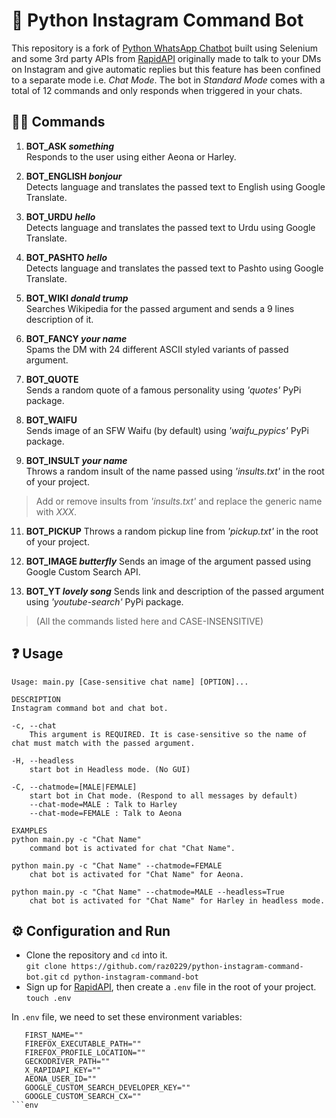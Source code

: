 ﻿# 🤖 Python Instagram Command Bot
This repository is a fork of [Python WhatsApp Chatbot](https://github.com/raz0229/python-whatsapp-chatbot) built using Selenium and some 3rd party APIs from [RapidAPI](https://rapidapi.com) originally made to talk to your DMs on Instagram and give automatic replies but this feature has been confined to a separate mode i.e. *Chat Mode*.
The bot in *Standard Mode* comes with a total of 12 commands and only responds when triggered in your chats.

## 🦇🤖 Commands

 1. **BOT_ASK _something_** \
	 Responds to the user using either Aeona or Harley.
	 
 2. **BOT_ENGLISH _bonjour_** \
 Detects language and translates the passed text to English using Google Translate.
 3. **BOT_URDU _hello_** \
 Detects language and translates the passed text to Urdu using Google Translate. 
 4. **BOT_PASHTO _hello_** \
 Detects language and translates the passed text to Pashto using Google Translate.
 5. **BOT_WIKI _donald trump_** \
 Searches Wikipedia for the passed argument and sends a 9 lines description of it.
 6. **BOT_FANCY _your name_** \
 Spams the DM with 24 different ASCII styled variants of passed argument.
 7. **BOT_QUOTE** \
 Sends a random quote of a famous personality using _'quotes'_ PyPi package.
 8. **BOT_WAIFU** \
 Sends image of an SFW Waifu (by default) using _'waifu_pypics'_ PyPi package.
 9. **BOT_INSULT _your name_** \
 Throws a random insult of the name passed using _'insults.txt'_ in the root of your project.
 

> Add or remove insults from _'insults.txt'_ and replace the generic name with _XXX_.

 11. **BOT_PICKUP**
 Throws a random pickup line from _'pickup.txt'_ in the root of your project.
 12. **BOT_IMAGE _butterfly_**
 Sends an image of the argument passed using Google Custom Search API.
 
 13. **BOT_YT _lovely song_**
 Sends link and description of the passed argument using _'youtube-search'_ PyPi package. 
 
 

> (All the commands listed here and CASE-INSENSITIVE) 

## ❓ Usage

    Usage: main.py [Case-sensitive chat name] [OPTION]...

	DESCRIPTION
    Instagram command bot and chat bot. 
    
    -c, --chat
        This argument is REQUIRED. It is case-sensitive so the name of chat must match with the passed argument.

    -H, --headless 
        start bot in Headless mode. (No GUI)

    -C, --chatmode=[MALE|FEMALE]
        start bot in Chat mode. (Respond to all messages by default)
        --chat-mode=MALE : Talk to Harley
        --chat-mode=FEMALE : Talk to Aeona

	EXAMPLES
    python main.py -c "Chat Name"
        command bot is activated for chat "Chat Name".

    python main.py -c "Chat Name" --chatmode=FEMALE
        chat bot is activated for "Chat Name" for Aeona.

    python main.py -c "Chat Name" --chatmode=MALE --headless=True
        chat bot is activated for "Chat Name" for Harley in headless mode.


## ⚙️ Configuration and Run

 - Clone the repository and `cd` into it. \
 `git clone https://github.com/raz0229/python-instagram-command-bot.git`
  `cd python-instagram-command-bot`
 - Sign up for [RapidAPI](https://rapidapi.com), then create a `.env` file in the root of your project.
 `touch .env`
 
 In `.env` file, we need to set these environment variables:
 ```
    FIRST_NAME=""
	FIREFOX_EXECUTABLE_PATH=""
	FIREFOX_PROFILE_LOCATION=""
	GECKODRIVER_PATH=""
	X_RAPIDAPI_KEY=""
	AEONA_USER_ID=""
	GOOGLE_CUSTOM_SEARCH_DEVELOPER_KEY=""
	GOOGLE_CUSTOM_SEARCH_CX=""
```env